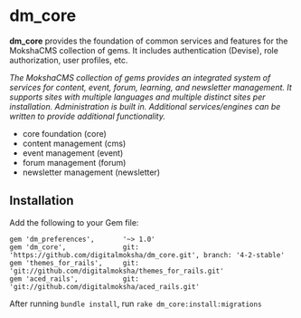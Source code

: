# dm_core

**dm_core** provides the foundation of common services and features for the MokshaCMS collection of gems.  It includes authentication (Devise), role authorization, user profiles, etc.

_The MokshaCMS collection of gems provides an integrated system of services for content, event, forum, learning, and newsletter management.  It supports sites with multiple languages and multiple distinct sites per installation.  Administration is built in.  Additional services/engines can be written to provide additional functionality._

- core foundation (core)
- content management (cms)
- event management (event)
- forum management (forum)
- newsletter management (newsletter)

## Installation

Add the following to your Gem file:

```
gem 'dm_preferences',       '~> 1.0'
gem 'dm_core',              git: 'https://github.com/digitalmoksha/dm_core.git', branch: '4-2-stable'
gem 'themes_for_rails',     git: 'git://github.com/digitalmoksha/themes_for_rails.git'
gem 'aced_rails',           git: 'git://github.com/digitalmoksha/aced_rails.git'
```

After running `bundle install`, run `rake dm_core:install:migrations`
